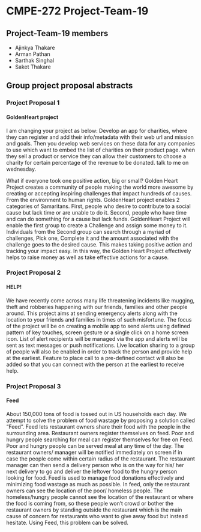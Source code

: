 # CMPE-272 Project-Team-19

## Project-Team-19 members

- Ajinkya Thakare
- Arman Pathan
- Sarthak Singhal
- Saket Thakare

## Group project proposal abstracts

### Project Proposal 1

#### GoldenHeart project

I am changing your project as below:
Develop an app for charities, where they can register and add their info/metadata with their web url and mission and goals. Then you develop web services on these data for any companies to use which want to embed the list of charities on their product page. when they sell a product or service they can allow their customers to choose a charity for certain percentage of the revenue to be donated. talk to me on wednesday. 


What if everyone took one positive action, big or small?  Golden Heart Project creates a community of people making the world more awesome by creating or accepting inspiring challenges that impact hundreds of causes. From the environment to human rights. GoldenHeart project enables 2 categories of Samaritans. First, people who desire to contribute to a social cause but lack time or are unable to do it. Second, people who have time and can do something for a cause but lack funds. GoldenHeart Project will enable the first group to create a Challenge and assign some money to it. Individuals from the Second group can search through a myriad of challenges, Pick one, Complete it and the amount associated with the challenge goes to the desired cause. This makes taking positive action and tracking your impact easy. In this way, the Golden Heart Project effectively helps to raise money as well as take effective actions for a cause.

### Project Proposal 2

#### HELP!

We have recently come across many life threatening incidents like mugging, theft and robberies happening with our friends, families and other people around. This project aims at sending emergency alerts along with the location to your friends and families in times of such misfortune. The focus of the project will be on creating a mobile app to send alerts using defined pattern of key touches, screen gesture or a single click on a home screen icon. List of alert recipients will be managed via the app and alerts will be sent as text messages or push notifications. Live location sharing to a group of people will also be enabled in order to track the person and provide help at the earliest. Feature to place call to a pre-defined contact will also be added so that you can connect with the person at the earliest to receive help.

### Project Proposal 3

#### Feed

About 150,000 tons of food is tossed out in US households each day. We attempt to solve the problem of food wastage by proposing a solution called “Feed”. Feed lets restaurant owners share their food with the people in the surrounding area. Restaurant owners register themselves on feed. Poor and hungry people searching for meal can register themselves for free on Feed. Poor and hungry people can be served meal at any time of the day. The restaurant owners/ manager will be notified immediately on screen if in case the people come within certain radius of the restaurant. The restaurant manager can then send a delivery person who is on the way for his/ her next delivery to go and deliver the leftover food to the hungry person looking for food. Feed is used to manage food donations effectively and minimizing food wastage as much as possible. In feed, only the restaurant owners can see the location of the poor/ homeless people. The homeless/hungry people cannot see the location of the restaurant or where the food is coming from, so these people won’t crowd or bother the restaurant owners by standing outside the restaurant which is the main cause of concern for restaurants who want to give away food but instead hesitate. Using Feed, this problem can be solved.
